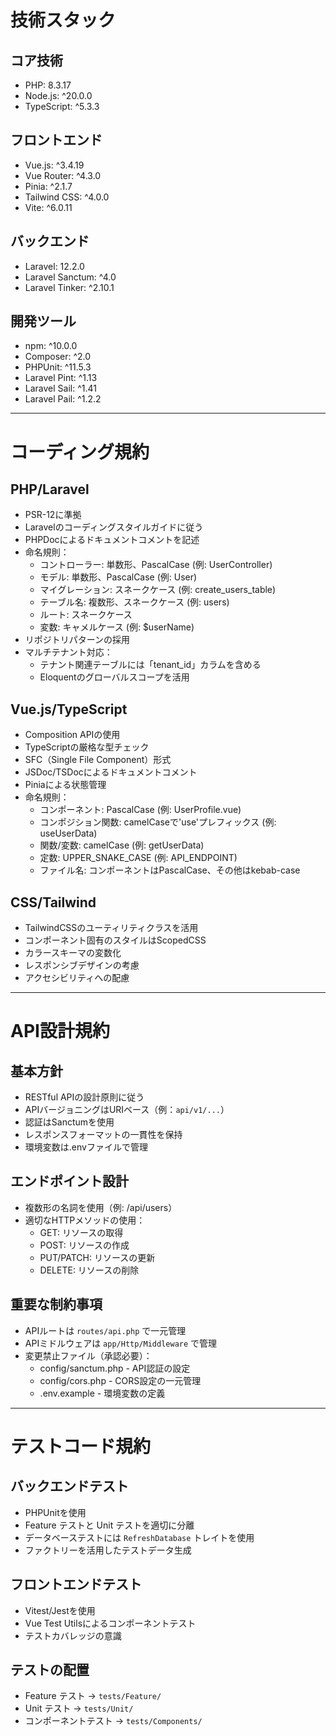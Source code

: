 # 技術スタック

## コア技術
- PHP: 8.3.17
- Node.js: ^20.0.0
- TypeScript: ^5.3.3

## フロントエンド
- Vue.js: ^3.4.19
- Vue Router: ^4.3.0
- Pinia: ^2.1.7
- Tailwind CSS: ^4.0.0
- Vite: ^6.0.11

## バックエンド
- Laravel: 12.2.0
- Laravel Sanctum: ^4.0
- Laravel Tinker: ^2.10.1

## 開発ツール
- npm: ^10.0.0
- Composer: ^2.0
- PHPUnit: ^11.5.3
- Laravel Pint: ^1.13
- Laravel Sail: ^1.41
- Laravel Pail: ^1.2.2

---

# コーディング規約

## PHP/Laravel
- PSR-12に準拠
- Laravelのコーディングスタイルガイドに従う
- PHPDocによるドキュメントコメントを記述
- 命名規則：
  - コントローラー: 単数形、PascalCase (例: UserController)
  - モデル: 単数形、PascalCase (例: User)
  - マイグレーション: スネークケース (例: create_users_table)
  - テーブル名: 複数形、スネークケース (例: users)
  - ルート: スネークケース
  - 変数: キャメルケース (例: $userName)
- リポジトリパターンの採用
- マルチテナント対応：
  - テナント関連テーブルには「tenant_id」カラムを含める
  - Eloquentのグローバルスコープを活用

## Vue.js/TypeScript
- Composition APIの使用
- TypeScriptの厳格な型チェック
- SFC（Single File Component）形式
- JSDoc/TSDocによるドキュメントコメント
- Piniaによる状態管理
- 命名規則：
  - コンポーネント: PascalCase (例: UserProfile.vue)
  - コンポジション関数: camelCaseで'use'プレフィックス (例: useUserData)
  - 関数/変数: camelCase (例: getUserData)
  - 定数: UPPER_SNAKE_CASE (例: API_ENDPOINT)
  - ファイル名: コンポーネントはPascalCase、その他はkebab-case

## CSS/Tailwind
- TailwindCSSのユーティリティクラスを活用
- コンポーネント固有のスタイルはScopedCSS
- カラースキーマの変数化
- レスポンシブデザインの考慮
- アクセシビリティへの配慮

---

# API設計規約

## 基本方針
- RESTful APIの設計原則に従う
- APIバージョニングはURIベース（例：`api/v1/...`）
- 認証はSanctumを使用
- レスポンスフォーマットの一貫性を保持
- 環境変数は.envファイルで管理

## エンドポイント設計
- 複数形の名詞を使用（例: /api/users）
- 適切なHTTPメソッドの使用：
  - GET: リソースの取得
  - POST: リソースの作成
  - PUT/PATCH: リソースの更新
  - DELETE: リソースの削除

## 重要な制約事項
- APIルートは `routes/api.php` で一元管理
- APIミドルウェアは `app/Http/Middleware` で管理
- 変更禁止ファイル（承認必要）：
  - config/sanctum.php  - API認証の設定
  - config/cors.php    - CORS設定の一元管理
  - .env.example      - 環境変数の定義

---

# テストコード規約

## バックエンドテスト
- PHPUnitを使用
- Feature テストと Unit テストを適切に分離
- データベーステストには `RefreshDatabase` トレイトを使用
- ファクトリーを活用したテストデータ生成

## フロントエンドテスト
- Vitest/Jestを使用
- Vue Test Utilsによるコンポーネントテスト
- テストカバレッジの意識

## テストの配置
- Feature テスト → `tests/Feature/`
- Unit テスト → `tests/Unit/`
- コンポーネントテスト → `tests/Components/`